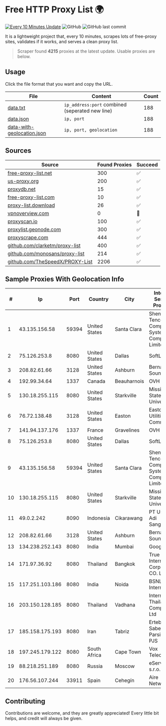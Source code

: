 
# Free HTTP Proxy List 🌍

[![Every 10 Minutes Update](https://github.com/mertguvencli/http-proxy-list/actions/workflows/main.yml/badge.svg?branch=main)](https://github.com/mertguvencli/http-proxy-list/actions/workflows/main.yml)
![GitHub](https://img.shields.io/github/license/mertguvencli/http-proxy-list)
![GitHub last commit](https://img.shields.io/github/last-commit/mertguvencli/http-proxy-list)

It is a lightweight project that, every 10 minutes, scrapes lots of free-proxy sites, validates if it works, and serves a clean proxy list.


> Scraper found **4215** proxies at the latest update. Usable proxies are below.

## Usage

Click the file format that you want and copy the URL.


|File|Content|Count|
|----|-------|-----|
|[data.txt](https://raw.githubusercontent.com/mertguvencli/http-proxy-list/main/proxy-list/data.txt)|`ip_address:port` combined (seperated new line)|188|
|[data.json](https://raw.githubusercontent.com/mertguvencli/http-proxy-list/main/proxy-list/data.json)|`ip, port`|188|
|[data-with-geolocation.json](https://raw.githubusercontent.com/mertguvencli/http-proxy-list/main/proxy-list/data-with-geolocation.json)|`ip, port, geolocation`|188|

## Sources

|Source|Found Proxies|Succeed|
|------|-------------|-------|
|[free-proxy-list.net](https://free-proxy-list.net)|300|✅|
|[us-proxy.org](https://www.us-proxy.org)|200|✅|
|[proxydb.net](http://proxydb.net)|15|✅|
|[free-proxy-list.com](https://free-proxy-list.com/?page=&port=&type%5B%5D=http&type%5B%5D=https&up_time=0&search=Search)|10|✅|
|[proxy-list.download](https://www.proxy-list.download/HTTP)|26|✅|
|[vpnoverview.com](https://vpnoverview.com/privacy/anonymous-browsing/free-proxy-servers)|0|🚫|
|[proxyscan.io](https://www.proxyscan.io)|100|✅|
|[proxylist.geonode.com](https://proxylist.geonode.com/api/proxy-list?limit=300&page=1&sort_by=lastChecked&sort_type=desc&protocols=http,https)|300|✅|
|[proxyscrape.com](https://api.proxyscrape.com/v2/?request=displayproxies&protocol=http&timeout=10000&country=all&ssl=all&anonymity=all)|444|✅|
|[github.com/clarketm/proxy-list](https://raw.githubusercontent.com/clarketm/proxy-list/master/proxy-list-raw.txt)|400|✅|
|[github.com/monosans/proxy-list](https://raw.githubusercontent.com/monosans/proxy-list/main/proxies/http.txt)|214|✅|
|[github.com/TheSpeedX/PROXY-List](https://raw.githubusercontent.com/TheSpeedX/PROXY-List/master/http.txt)|2206|✅|


## Sample Proxies With Geolocation Info

|#|Ip|Port|Country|City|Internet Service Provider|
|-|--|----|-------|----|-------------------------|
|1|43.135.156.58|59394|United States|Santa Clara|Shenzhen Tencent Computer Systems Company Limited|
|2|75.126.253.8|8080|United States|Dallas|SoftLayer|
|3|208.82.61.66|3128|United States|Ashburn|Bernardi Sounds|
|4|192.99.34.64|1337|Canada|Beauharnois|OVH SAS|
|5|130.18.255.115|8080|United States|Starkville|Mississippi State University|
|6|76.72.138.48|3128|United States|Easton|Easton Utilities Commission|
|7|141.94.137.176|1337|France|Gravelines|OVH SAS|
|8|75.126.253.8|8080|United States|Dallas|SoftLayer|
|9|43.135.156.58|59394|United States|Santa Clara|Shenzhen Tencent Computer Systems Company Limited|
|10|130.18.255.115|8080|United States|Starkville|Mississippi State University|
|11|49.0.2.242|8090|Indonesia|Cikarawang|PT Usaha Adi Sanggoro|
|12|208.82.61.66|3128|United States|Ashburn|Bernardi Sounds|
|13|134.238.252.143|8080|India|Mumbai|Google LLC|
|14|171.97.36.92|8080|Thailand|Bangkok|True Internet Corporation CO. Ltd.|
|15|117.251.103.186|8080|India|Noida|BSNL Internet|
|16|203.150.128.185|8080|Thailand|Vadhana|Internet Thailand Company Ltd|
|17|185.158.175.193|8080|Iran|Tabriz|Ertebatat Sabet Parsian Co. PJS|
|18|197.245.179.122|8080|South Africa|Cape Town|Vox Telecom Ltd|
|19|88.218.251.189|8080|Russia|Moscow|eServer s.r.o.|
|20|176.56.107.244|33911|Spain|Cehegín|Aire Networks|



## Contributing

Contributions are welcome, and they are greatly appreciated! Every
little bit helps, and credit will always be given.

